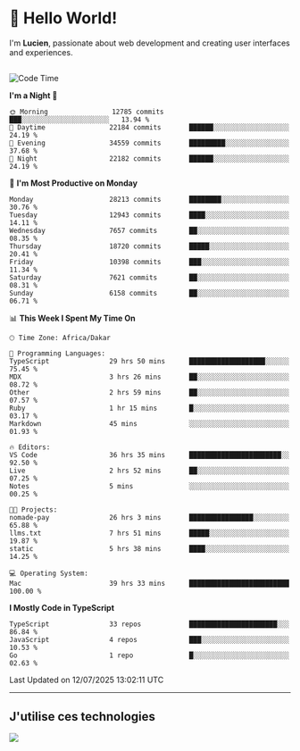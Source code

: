 # 👋 Hello World!

I'm **Lucien**, passionate about web development and creating user interfaces and experiences.

##

<!--START_SECTION:waka-->
![Code Time](http://img.shields.io/badge/Code%20Time-3%2C370%20hrs%2014%20mins-blue)

**I'm a Night 🦉** 

```text
🌞 Morning                12785 commits       ███░░░░░░░░░░░░░░░░░░░░░░   13.94 % 
🌆 Daytime                22184 commits       ██████░░░░░░░░░░░░░░░░░░░   24.19 % 
🌃 Evening                34559 commits       █████████░░░░░░░░░░░░░░░░   37.68 % 
🌙 Night                  22182 commits       ██████░░░░░░░░░░░░░░░░░░░   24.19 % 
```
📅 **I'm Most Productive on Monday** 

```text
Monday                   28213 commits       ████████░░░░░░░░░░░░░░░░░   30.76 % 
Tuesday                  12943 commits       ████░░░░░░░░░░░░░░░░░░░░░   14.11 % 
Wednesday                7657 commits        ██░░░░░░░░░░░░░░░░░░░░░░░   08.35 % 
Thursday                 18720 commits       █████░░░░░░░░░░░░░░░░░░░░   20.41 % 
Friday                   10398 commits       ███░░░░░░░░░░░░░░░░░░░░░░   11.34 % 
Saturday                 7621 commits        ██░░░░░░░░░░░░░░░░░░░░░░░   08.31 % 
Sunday                   6158 commits        ██░░░░░░░░░░░░░░░░░░░░░░░   06.71 % 
```


📊 **This Week I Spent My Time On** 

```text
🕑︎ Time Zone: Africa/Dakar

💬 Programming Languages: 
TypeScript               29 hrs 50 mins      ███████████████████░░░░░░   75.45 % 
MDX                      3 hrs 26 mins       ██░░░░░░░░░░░░░░░░░░░░░░░   08.72 % 
Other                    2 hrs 59 mins       ██░░░░░░░░░░░░░░░░░░░░░░░   07.57 % 
Ruby                     1 hr 15 mins        █░░░░░░░░░░░░░░░░░░░░░░░░   03.17 % 
Markdown                 45 mins             ░░░░░░░░░░░░░░░░░░░░░░░░░   01.93 % 

🔥 Editors: 
VS Code                  36 hrs 35 mins      ███████████████████████░░   92.50 % 
Live                     2 hrs 52 mins       ██░░░░░░░░░░░░░░░░░░░░░░░   07.25 % 
Notes                    5 mins              ░░░░░░░░░░░░░░░░░░░░░░░░░   00.25 % 

🐱‍💻 Projects: 
nomade-pay               26 hrs 3 mins       ████████████████░░░░░░░░░   65.88 % 
llms.txt                 7 hrs 51 mins       █████░░░░░░░░░░░░░░░░░░░░   19.87 % 
static                   5 hrs 38 mins       ████░░░░░░░░░░░░░░░░░░░░░   14.25 % 

💻 Operating System: 
Mac                      39 hrs 33 mins      █████████████████████████   100.00 % 
```

**I Mostly Code in TypeScript** 

```text
TypeScript               33 repos            ██████████████████████░░░   86.84 % 
JavaScript               4 repos             ███░░░░░░░░░░░░░░░░░░░░░░   10.53 % 
Go                       1 repo              █░░░░░░░░░░░░░░░░░░░░░░░░   02.63 % 
```




 Last Updated on 12/07/2025 13:02:11 UTC
<!--END_SECTION:waka-->
---

## J'utilise ces technologies

<p align="left">
  <a href="https://skillicons.dev">
    <img src="https://skillicons.dev/icons?i=ts,js,go,ruby,css,scss,tailwind,react,vite,nextjs,docker,figma,ableton" />
  </a>
</p>

